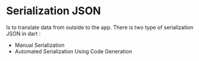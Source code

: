 # Serialization JSON
Is to translate data from outside to the app. 
There is two type of serialization JSON in dart :
- Manual Serialization
- Automated Serialization Using Code Generation

